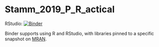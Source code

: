 # Stamm_2019_P_R_actical

RStudio: [![Binder](http://mybinder.org/badge_logo.svg)](http://mybinder.org/v2/gh/ett20/Stamm_2019_P_R_actical/main?urlpath=rstudio)

Binder supports using R and RStudio, with libraries pinned to a specific 
snapshot on [MRAN](https://mran.microsoft.com/documents/rro/reproducibility).
